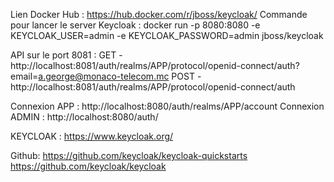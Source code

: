 Lien Docker Hub : https://hub.docker.com/r/jboss/keycloak/
Commande pour lancer le server Keycloak : docker run -p 8080:8080 -e KEYCLOAK_USER=admin -e KEYCLOAK_PASSWORD=admin jboss/keycloak

API sur le port 8081 : 
GET - http://localhost:8081/auth/realms/APP/protocol/openid-connect/auth?email=a.george@monaco-telecom.mc
POST - http://localhost:8081/auth/realms/APP/protocol/openid-connect/auth

Connexion APP : http://localhost:8080/auth/realms/APP/account
Connexion ADMIN : http://localhost:8080/auth/

KEYCLOAK : https://www.keycloak.org/

Github: 
https://github.com/keycloak/keycloak-quickstarts
https://github.com/keycloak/keycloak




